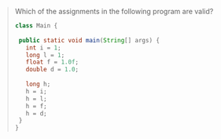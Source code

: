 > Which of the assignments in the following program are valid? 
>
> ```java
> class Main {
>  
>  public static void main(String[] args) {
>    int i = 1;
>    long l = 1;
>    float f = 1.0f;
>    double d = 1.0;
>    
>    long h;
>    h = i;
>    h = l;
>    h = f;
>    h = d;
>  }
> }
> ``` 
